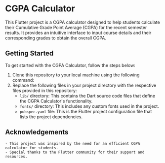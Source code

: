   # CGPA Calculator

This Flutter project is a CGPA calculator designed to help students calculate their Cumulative Grade Point Average (CGPA) for the recent semester results. It provides an intuitive interface to input course details and their corresponding grades to obtain the overall CGPA.

## Getting Started

To get started with the CGPA Calculator, follow the steps below:

1. Clone this repository to your local machine using the following command:
2. Replace the following files in your project directory with the respective files provided in this repository:
    - `lib/` directory: This contains the Dart source code files that define the CGPA Calculator's functionality.
    - `fonts/` directory: This includes any custom fonts used in the project.
    - `pubspec.yaml` file: This is the Flutter project configuration file that lists the project dependencies.
  
## Acknowledgements

    - This project was inspired by the need for an efficient CGPA calculator for students.
    - Special thanks to the Flutter community for their support and resources.

